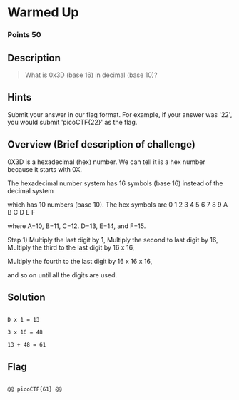 # Warmed Up

### Points 50

## Description

> What is 0x3D (base 16) in decimal (base 10)?

## Hints

Submit your answer in our flag format. For example, if your answer was '22', you would submit 'picoCTF{22}' as the flag.

## Overview (Brief description of challenge)

0X3D is a hexadecimal (hex) number. We can tell it is a hex number because it starts with 0X.

The hexadecimal number system has 16 symbols (base 16) instead of the decimal system 

which has 10 numbers (base 10). The hex symbols are 0 1 2 3 4 5 6 7 8 9 A B C D E F 

where A=10, B=11, C=12. D=13, E=14, and F=15.

Step 1) Multiply the last digit by 1, Multiply the second to last digit by 16, Multiply the third to the last digit by 16 x 16, 

Multiply the fourth to the last digit by 16 x 16 x 16,

and so on until all the digits are used.

## Solution

```

D x 1 = 13

3 x 16 = 48

13 + 48 = 61

```

## Flag

```

@@ picoCTF{61} @@

```
